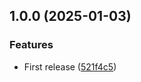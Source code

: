 ## 1.0.0 (2025-01-03)

### Features

* First release ([521f4c5](https://github.com/unlight/uuid-to-int/commit/521f4c53a548fdc2922c9b8403df3ea4fc0aadf6))
